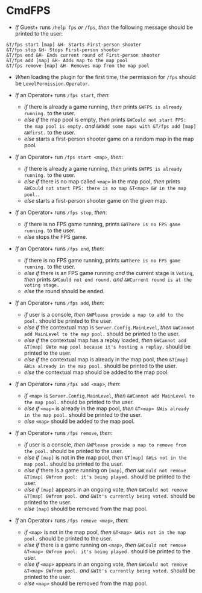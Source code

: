 # CmdFPS

+ *If* Guest+ runs `/help fps` *or* `/fps`, *then* the following message should be printed to the user:

```
&T/fps start [map] &H- Starts First-person shooter
&T/fps stop &H- Stops First-person shooter
&T/fps end &H- Ends current round of First-person shooter
&T/fps add [map] &H- Adds map to the map pool
&T/fps remove [map] &H- Removes map from the map pool
```

+ *When* loading the plugin for the first time, the permission for `/fps` should be `LevelPermission.Operator`.

+ *If* an Operator+ runs `/fps start`, *then*:
    + *if* there is already a game running, *then* prints `&WFPS is already running.` to the user.
    + *else if* the map pool is empty, *then* prints `&WCould not start FPS: the map pool is empty.` *and* `&WAdd some maps with &T/fps add [map] &Wfirst.` to the user.
    + *else* starts a first-person shooter game on a random map in the map pool.

+ *If* an Operator+ run `/fps start <map>`, *then*:
    + *if* there is already a game running, *then* prints `&WFPS is already running.` to the user.
    + *else if* there is no map called `<map>` in the map pool, *then* prints `&WCould not start FPS: there is no map &T<map> &W in the map pool.`.
    + *else* starts a first-person shooter game on the given map.

+ *If* an Operator+ runs `/fps stop`, *then*:
    + *if* there is no FPS game running, prints `&WThere is no FPS game running.` to the user.
    + *else* stops the FPS game.

+ *If* an Operator+ runs `/fps end`, *then*:
    + *if* there is no FPS game running, prints `&WThere is no FPS game running.` to the user.
    + *else if* there is an FPS game running *and* the current stage is `Voting`, *then* prints `&WCould not end round.` *and* `&WCurrent round is at the voting stage.`
    + *else* the round should be ended.

+ *If* an Operator+ runs `/fps add`, *then*:
    + *if* user is a console, *then* `&WPlease provide a map to add to the pool.` should be printed to the user.
    + *else if* the contextual map is `Server.Config.MainLevel`, *then* `&WCannot add MainLevel to the map pool.` should be printed to the user.
    + *else if* the contextual map has a replay loaded, *then* `&WCannot add &T[map] &Wto map pool because it's hosting a replay.` should be printed to the user.
    + *else if* the contextual map is already in the map pool, *then* `&T[map] &Wis already in the map pool.` should be printed to the user.
    + *else* the contextual map should be added to the map pool.

+ *If* an Operator+ runs `/fps add <map>`, *then*:
    + *if* `<map>` is `Server.Config.MainLevel`, *then* `&WCannot add MainLevel to the map pool.` should be printed to the user.
    + *else if* `<map>` is already in the map pool, *then* `&T<map> &Wis already in the map pool.` should be printed to the user.
    + *else* `<map>` should be added to the map pool.

+ *If* an Operator+ runs `/fps remove`, *then*:
    + *if* user is a console, *then* `&WPlease provide a map to remove from the pool.` should be printed to the user.
    + *else if* `[map]` is not in the map pool, *then* `&T[map] &Wis not in the map pool.` should be printed to the user.
    + *else if* there is a game running on `[map]`, *then* `&WCould not remove &T[map] &Wfrom pool: it's being played.` should be printed to the user.
    + *else if* `[map]` appears in an ongoing vote, *then* `&WCould not remove &T[map] &Wfrom pool.` *and* `&WIt's currently being voted.` should be printed to the user.
    + *else* `[map]` should be removed from the map pool.

+ *If* an Operator+ runs `/fps remove <map>`, *then*:
    + *if* `<map>` is not in the map pool, *then* `&T<map> &Wis not in the map pool.` should be printed to the user.
    + *else if* there is a game running on `<map>`, *then* `&WCould not remove &T<map> &Wfrom pool: it's being played.` should be printed to the user.
    + *else if* `<map>` appears in an ongoing vote, *then* `&WCould not remove &T<map> &Wfrom pool.` *and* `&WIt's currently being voted.` should be printed to the user.
    + *else* `<map>` should be removed from the map pool.
